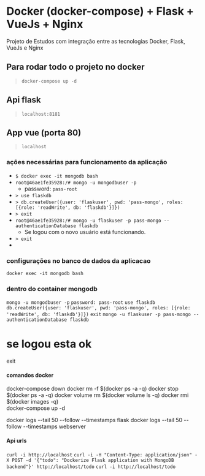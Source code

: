 # Docker (docker-compose) + Flask + VueJs + Nginx

Projeto de Estudos com integração entre as tecnologias Docker, Flask, VueJs e Nginx

## Para rodar todo o projeto no docker
> `docker-compose up -d`

## Api flask
> `localhost:8181`

## App vue (porta 80)
> `localhost`

### ações necessárias para funcionamento da aplicação
- `$ docker exec -it mongodb bash`
- `root@46ae1fe35928:/# mongo -u mongodbuser -p`
  - password: `pass-root`
- `> use flaskdb`
- `> db.createUser({user: 'flaskuser', pwd: 'pass-mongo', roles: [{role: 'readWrite', db: 'flaskdb'}]})`
- `> exit`
- `root@46ae1fe35928:/# mongo -u flaskuser -p pass-mongo --authenticationDatabase flaskdb`
  - Se logou com o novo usuário está funcionando.
- `> exit`
- 

### configurações no banco de dados da aplicacao

`docker exec -it mongodb bash`

### dentro do container mongodb

`mongo -u mongodbuser -p`
`password: pass-root`
`use flaskdb`
`db.createUser({user: 'flaskuser', pwd: 'pass-mongo', roles: [{role: 'readWrite', db: 'flaskdb'}]})`
`exit`
`mongo -u flaskuser -p pass-mongo --authenticationDatabase flaskdb`

# se logou esta ok
exit

#### comandos docker

docker-compose down
docker rm -f $(docker ps -a -q)
docker stop $(docker ps -a -q)
docker volume rm $(docker volume ls -q)
docker rmi $(docker images -q)  
docker-compose up -d

docker logs --tail 50 --follow --timestamps flask
docker logs --tail 50 --follow --timestamps webserver

#### Api urls
`curl -i http://localhost`
`curl -i -H "Content-Type: application/json" -X POST -d '{"todo": "Dockerize Flask application with MongoDB backend"}' http://localhost/todo`
`curl -i http://localhost/todo`
